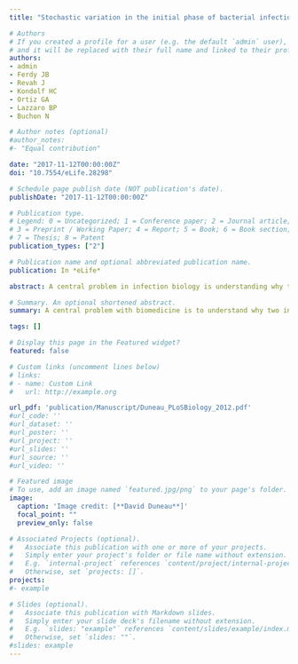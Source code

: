 ```yaml
---
title: "Stochastic variation in the initial phase of bacterial infection predicts the probability of survival in <i>D. melanogaster</i>."

# Authors
# If you created a profile for a user (e.g. the default `admin` user), write the username (folder name) here 
# and it will be replaced with their full name and linked to their profile.
authors: 
- admin
- Ferdy JB
- Revah J
- Kondolf HC
- Ortiz GA
- Lazzaro BP
- Buchon N

# Author notes (optional)
#author_notes:
#- "Equal contribution"

date: "2017-11-12T00:00:00Z"
doi: "10.7554/eLife.28298"

# Schedule page publish date (NOT publication's date).
publishDate: "2017-11-12T00:00:00Z"

# Publication type.
# Legend: 0 = Uncategorized; 1 = Conference paper; 2 = Journal article;
# 3 = Preprint / Working Paper; 4 = Report; 5 = Book; 6 = Book section;
# 7 = Thesis; 8 = Patent
publication_types: ["2"]

# Publication name and optional abbreviated publication name.
publication: In *eLife*

abstract: A central problem in infection biology is understanding why two individuals exposed to identical infections have different outcomes. We have developed an experimental model where genetically identical, co-housed Drosophila given identical systemic infections experience different outcomes, with some individuals succumbing to acute infection while others control the pathogen as an asymptomatic persistent infection. We found that differences in bacterial burden at the time of death did not explain the two outcomes of infection. Inter-individual variation in survival stems from variation in within-host bacterial growth, which is determined by the immune response. We developed a model that captures bacterial growth dynamics and identifies key factors that predict the infection outcome: the rate of bacterial proliferation and the time required for the host to establish an effective immunological control. Our results provide a framework for studying the individual host-pathogen parameters governing the progression of infection and lead ultimately to life or death.

# Summary. An optional shortened abstract.
summary: A central problem with biomedicine is to understand why two individuals exposed to seemingly identical infections may have radically different clinical outcomes. Using the Drosophila melanogaster model, we analyse in depth, both through functional genetics and mathematical modeling, the main determinants that underlie the stochastic outcome of infection. First, we show that even in the absence of genetic variance and controlled environment some hosts survive infection when others succumb to it. Second, we have identified two new measures of bacterial loads (Bacterial Load Upon Death and load during chronicity) to describe the infectious process. Third, we have shown that host survival is predicted by bacterial proliferation within the host, and we have shown that small variations in the host's innate immune response make the difference between surviving hosts and dying hosts. Fourth, we have developed an integrative and dynamic model of infection. Our model accurately predicts the outcome of infection for hosts and shows that the moment when the immune response initiates the control of bacterial growth determines the outcome of infection. Our paper presents a detailed study of the key parameters that control infection dynamics and generate a seemingly stochastic interindividual variation in host survival. This article fits into my desire to understand the role of the stages of infection in the evolution of host-parasite relationships, but the steps/phases described here are those during intra-host proliferation. 

tags: []

# Display this page in the Featured widget?
featured: false

# Custom links (uncomment lines below)
# links:
# - name: Custom Link
#   url: http://example.org

url_pdf: 'publication/Manuscript/Duneau_PLoSBiology_2012.pdf'
#url_code: ''
#url_dataset: ''
#url_poster: ''
#url_project: ''
#url_slides: ''
#url_source: ''
#url_video: ''

# Featured image
# To use, add an image named `featured.jpg/png` to your page's folder. 
image:
  caption: 'Image credit: [**David Duneau**]'
  focal_point: ""
  preview_only: false

# Associated Projects (optional).
#   Associate this publication with one or more of your projects.
#   Simply enter your project's folder or file name without extension.
#   E.g. `internal-project` references `content/project/internal-project/index.md`.
#   Otherwise, set `projects: []`.
projects:
#- example

# Slides (optional).
#   Associate this publication with Markdown slides.
#   Simply enter your slide deck's filename without extension.
#   E.g. `slides: "example"` references `content/slides/example/index.md`.
#   Otherwise, set `slides: ""`.
#slides: example
---
```

